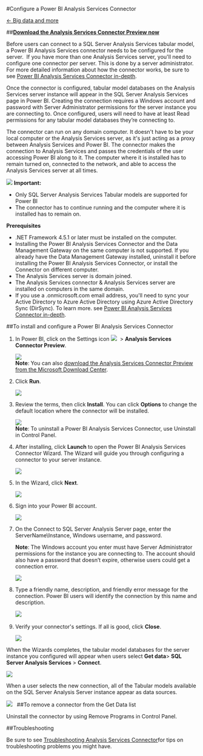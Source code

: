 <properties 
   pageTitle="Configure a Power BI Analysis Services Connector" 
   description="Configure a Power BI Analysis Services Connector" 
   services="powerbi" 
   documentationCenter="" 
   authors="v-anpasi" 
   manager="mblythe" 
   editor=""
   tags=""/>
 
<tags
   ms.service="powerbi"
   ms.devlang="NA"
   ms.topic="article"
   ms.tgt_pltfrm="NA"
   ms.workload="powerbi"
   ms.date="06/16/2015"
   ms.author="v-anpasi"/>

#Configure a Power BI Analysis Services Connector

[← Big data and more](https://support.powerbi.com/media/knowledgebase/topics/88773-big-data-and-more)

##[**Download the Analysis Services Connector Preview now**](http://www.microsoft.com/en-us/download/details.aspx?id=45333)  

Before users can connect to a SQL Server Analysis Services tabular model, a Power BI Analysis Services connector needs to be configured for the server.  If you have more than one Analysis Services server, you'll need to configure one connector per server. This is done by a server administrator. For more detailed information about how the connector works, be sure to see [Power BI Analysis Services Connector in-depth](http://support.powerbi.com/media/knowledgebase/articles/546004-power-bi-analysis-services-connector-in-depth).

Once the connector is configured, tabular model databases on the Analysis Services server instance will appear in the SQL Server Analysis Services page in Power BI. Creating the connection requires a Windows account and password with Server Administrator permissions for the server instance you are connecting to. Once configured, users will need to have at least Read permissions for any tabular model databases they’re connecting to.

The connector can run on any domain computer. It doesn't have to be your local computer or the Analysis Services server, as it's just acting as a proxy between Analysis Services and Power BI. The connector makes the connection to Analysis Services and passes the credentials of the user accessing Power BI along to it. The computer where it is installed has to remain turned on, connected to the network, and able to access the Analysis Services server at all times.

![](media/powerbi-analysis-services-connector/importantIcon.png) **Important:** 

-   Only SQL Server Analysis Services Tabular models are supported for Power BI
-   The connector has to continue running and the computer where it is installed has to remain on.

**Prerequisites**  

-   .NET Framework 4.5.1 or later must be installed on the computer.
-   Installing the Power BI Analysis Services Connector and the Data Management Gateway on the same computer is not supported. If you already have the Data Management Gateway installed, uninstall it before installing the Power BI Analysis Services Connector, or install the Connector on different computer.
-   The Analysis Services server is domain joined.
-   The Analysis Services connector & Analysis Services server are installed on computers in the same domain.
-   If you use a .onmicrosoft.com email address, you'll need to sync your Active Directory to Azure Active Directory using Azure Active Directory Sync (DirSync). To learn more. see [Power BI Analysis Services Connector in-depth](http://support.powerbi.com/media/knowledgebase/articles/546004-power-bi-analysis-services-connector-in-depth).

##To install and configure a Power BI Analysis Services Connector

1.  In Power BI, click on the Settings icon ![](media/powerbi-analysis-services-connector/settingsIcon.png)  \> **Analysis Services Connector Preview**.

    ![](media/powerbi-analysis-services-connector/ASConnector_Download.png)  
     **Note**: You can also [download the Analysis Services Connector Preview from the Microsoft Download Center](http://www.microsoft.com/en-us/download/details.aspx?id=45333).
2.  Click **Run**.

    ![](media/powerbi-analysis-services-connector/ASConnector_Run.png)
    
3.  Review the terms, then click **Install**. You can click **Options** to change the default location where the connector will be installed.

    ![](media/powerbi-analysis-services-connector/ASConnector_Terms.png)  
    **Note**: To uninstall a Power BI Analysis Services Connector, use Uninstall in Control Panel.
4.  After installing, click **Launch** to open the Power BI Analysis Services Connector Wizard. The Wizard will guide you through configuring a connector to your server instance.

    ![](media/powerbi-analysis-services-connector/ASConnector_Launch.png)
    
5.  In the Wizard, click **Next**.

     ![](media/powerbi-analysis-services-connector/ASConnector_Next.png)
    
6.  Sign into your Power BI account.

     ![](media/powerbi-analysis-services-connector/ASConnector_SignIn.png)
    
7.  On the Connect to SQL Server Analysis Server page, enter the ServerName\\Instance, Windows username, and password.  

    **Note**: The Windows account you enter must have Server Administrator permissions for the instance you are connecting to. The account should also have a password that doesn’t expire, otherwise users could get a connection error.

    ![](media/powerbi-analysis-services-connector/ASConnector_Connect.png)
8.  Type a friendly name, description, and friendly error message for the connection. Power BI users will identify the connection by this name and description.

    ![](media/powerbi-analysis-services-connector/ASConnector_FriendlyName.png) 
9.  Verify your connector's settings. If all is good, click **Close**.

    ![](media/powerbi-analysis-services-connector/ASConnector_SuccessClose.png)  

When the Wizards completes, the tabular model databases for the server instance you configured will appear when users select **Get data**\> **SQL Server Analysis Services** \> **Connect**.

![](media/powerbi-analysis-services-connector/ConnectToAS_Server.png)

When a user selects the new connection, all of the Tabular models available on the SQL Server Analysis Server instance appear as data sources.

![](media/powerbi-analysis-services-connector/ConnectToAS_Models.png)
 
##To remove a connector from the Get Data list

Uninstall the connector by using Remove Programs in Control Panel.

##Troubleshooting

Be sure to see [Troubleshooting Analysis Services Connector](http://support.powerbi.com/media/knowledgebase/articles/505324-troubleshooting-analysis-service-connector)for tips on troubleshooting problems you might have.

